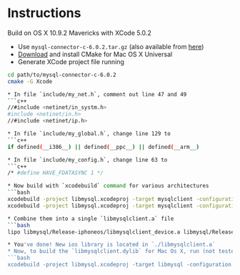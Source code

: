 Instructions
==================

Build on OS X 10.9.2 Mavericks with XCode 5.0.2

* Use `mysql-connector-c-6.0.2.tar.gz` (also available from [here](http://www.mysql.com/downloads/connector/c/#downloads))
* [Download](http://www.cmake.org/cmake/resources/software.html) and install CMake for Mac OS X Universal
* Generate XCode project file running 
```bash
cd path/to/mysql-connector-c-6.0.2
cmake -G Xcode

* In file `include/my_net.h`, comment out line 47 and 49 
```c++
//#include <netinet/in_systm.h>
#include <netinet/in.h>
//#include <netinet/ip.h>

* In file `include/my_global.h`, change line 129 to 
```c++
if defined(__i386__) || defined(__ppc__) || defined(__arm__)

* In file `include/my_config.h`, change line 63 to 
```c++
/* #define HAVE_FDATASYNC 1 */

* Now build with `xcodebuild` command for various architectures 
```bash
xcodebuild -project libmysql.xcodeproj -target mysqlclient -configuration Release -sdk iphonesimulator7.0 ONLY_ACTIVE_ARCH=NO ARCHS=i386 PRODUCT_NAME=mysqlclient_simulator
xcodebuild -project libmysql.xcodeproj -target mysqlclient -configuration Release -sdk iphoneos7.0 ONLY_ACTIVE_ARCH=NO ARCHS="armv6 armv7 armv7s" PRODUCT_NAME=mysqlclient_device

* Combine them into a single `libmysqlclient.a` file 
```bash
lipo libmysql/Release-iphoneos/libmysqlclient_device.a libmysql/Release-iphonesimulator/libmysqlclient_simulator.a -create -output libmysqlclient.a

* You've done! New ios library is located in `./libmysqlclient.a`
* Now, to build the `libmysqlclient.dylib` for Mac Os X, run (not tested yet) 
```bash
xcodebuild -project libmysql.xcodeproj -target libmysql -configuration Release -sdk macosx10.9 -mmacosx-version-min=10.9 ONLY_ACTIVE_ARCH=NO ARCHS="x86_64"

